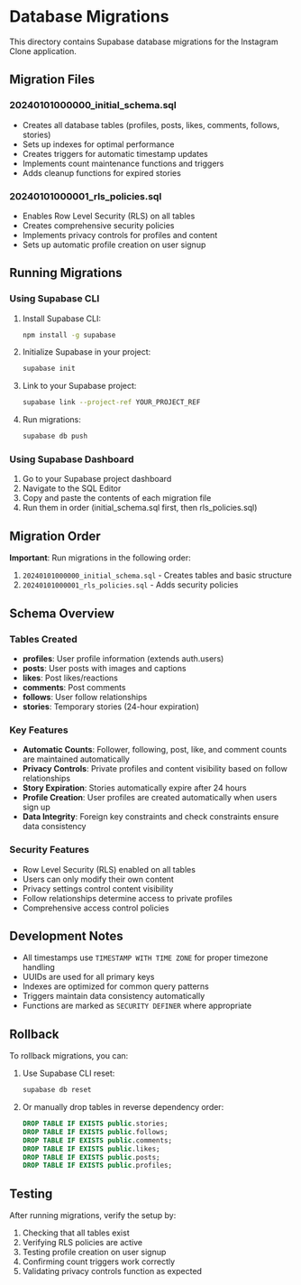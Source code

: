 # Database Migrations

This directory contains Supabase database migrations for the Instagram Clone application.

## Migration Files

### 20240101000000_initial_schema.sql
- Creates all database tables (profiles, posts, likes, comments, follows, stories)
- Sets up indexes for optimal performance
- Creates triggers for automatic timestamp updates
- Implements count maintenance functions and triggers
- Adds cleanup functions for expired stories

### 20240101000001_rls_policies.sql
- Enables Row Level Security (RLS) on all tables
- Creates comprehensive security policies
- Implements privacy controls for profiles and content
- Sets up automatic profile creation on user signup

## Running Migrations

### Using Supabase CLI

1. Install Supabase CLI:
   ```bash
   npm install -g supabase
   ```

2. Initialize Supabase in your project:
   ```bash
   supabase init
   ```

3. Link to your Supabase project:
   ```bash
   supabase link --project-ref YOUR_PROJECT_REF
   ```

4. Run migrations:
   ```bash
   supabase db push
   ```

### Using Supabase Dashboard

1. Go to your Supabase project dashboard
2. Navigate to the SQL Editor
3. Copy and paste the contents of each migration file
4. Run them in order (initial_schema.sql first, then rls_policies.sql)

## Migration Order

**Important**: Run migrations in the following order:

1. `20240101000000_initial_schema.sql` - Creates tables and basic structure
2. `20240101000001_rls_policies.sql` - Adds security policies

## Schema Overview

### Tables Created

- **profiles**: User profile information (extends auth.users)
- **posts**: User posts with images and captions
- **likes**: Post likes/reactions
- **comments**: Post comments
- **follows**: User follow relationships
- **stories**: Temporary stories (24-hour expiration)

### Key Features

- **Automatic Counts**: Follower, following, post, like, and comment counts are maintained automatically
- **Privacy Controls**: Private profiles and content visibility based on follow relationships
- **Story Expiration**: Stories automatically expire after 24 hours
- **Profile Creation**: User profiles are created automatically when users sign up
- **Data Integrity**: Foreign key constraints and check constraints ensure data consistency

### Security Features

- Row Level Security (RLS) enabled on all tables
- Users can only modify their own content
- Privacy settings control content visibility
- Follow relationships determine access to private profiles
- Comprehensive access control policies

## Development Notes

- All timestamps use `TIMESTAMP WITH TIME ZONE` for proper timezone handling
- UUIDs are used for all primary keys
- Indexes are optimized for common query patterns
- Triggers maintain data consistency automatically
- Functions are marked as `SECURITY DEFINER` where appropriate

## Rollback

To rollback migrations, you can:

1. Use Supabase CLI reset:
   ```bash
   supabase db reset
   ```

2. Or manually drop tables in reverse dependency order:
   ```sql
   DROP TABLE IF EXISTS public.stories;
   DROP TABLE IF EXISTS public.follows;
   DROP TABLE IF EXISTS public.comments;
   DROP TABLE IF EXISTS public.likes;
   DROP TABLE IF EXISTS public.posts;
   DROP TABLE IF EXISTS public.profiles;
   ```

## Testing

After running migrations, verify the setup by:

1. Checking that all tables exist
2. Verifying RLS policies are active
3. Testing profile creation on user signup
4. Confirming count triggers work correctly
5. Validating privacy controls function as expected
